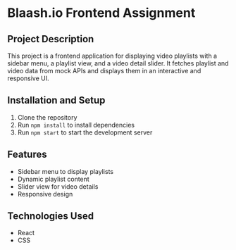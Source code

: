 # Blaash.io Frontend Assignment

## Project Description
This project is a frontend application for displaying video playlists with a sidebar menu, a playlist view, and a video detail slider. It fetches playlist and video data from mock APIs and displays them in an interactive and responsive UI.

## Installation and Setup
1. Clone the repository
2. Run `npm install` to install dependencies
3. Run `npm start` to start the development server

## Features
- Sidebar menu to display playlists
- Dynamic playlist content
- Slider view for video details
- Responsive design

## Technologies Used
- React
- CSS
